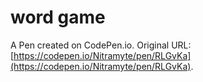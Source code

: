 # word game

A Pen created on CodePen.io. Original URL: [https://codepen.io/Nitramyte/pen/RLGvKa](https://codepen.io/Nitramyte/pen/RLGvKa).


